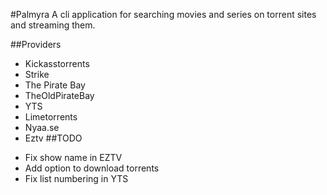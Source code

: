 #Palmyra
A cli application for searching movies and series on torrent sites and streaming them.

##Providers
- Kickasstorrents
- Strike
- The Pirate Bay
- TheOldPirateBay
- YTS
- Limetorrents
- Nyaa.se
- Eztv
##TODO
* Fix show name in EZTV
* Add option to download torrents
* Fix list numbering in YTS


